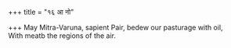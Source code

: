 +++
title = "१६ आ नो"

+++
May Mitra-Varuna, sapient Pair, bedew our pasturage with oil,  
     With meatb the regions of the air.